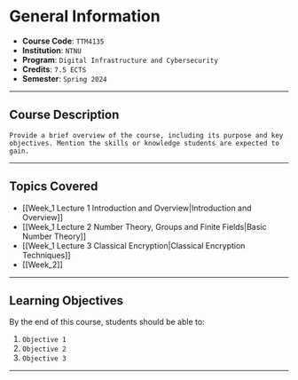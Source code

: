 # General Information
- **Course Code**: `TTM4135`
- **Institution**: `NTNU`
- **Program**: `Digital Infrastructure and Cybersecurity`
- **Credits**: `7.5 ECTS`
- **Semester**: `Spring 2024`

---

## Course Description
`Provide a brief overview of the course, including its purpose and key objectives. Mention the skills or knowledge students are expected to gain.`

---

## Topics Covered
- [[Week_1 Lecture 1 Introduction and Overview|Introduction and Overview]]
- [[Week_1 Lecture 2 Number Theory, Groups and  Finite Fields|Basic Number Theory]]
- [[Week_1 Lecture 3 Classical Encryption|Classical Encryption Techniques]]
- [[Week_2]]

---

## Learning Objectives
By the end of this course, students should be able to:
1. `Objective 1`
2. `Objective 2`
3. `Objective 3`

---


